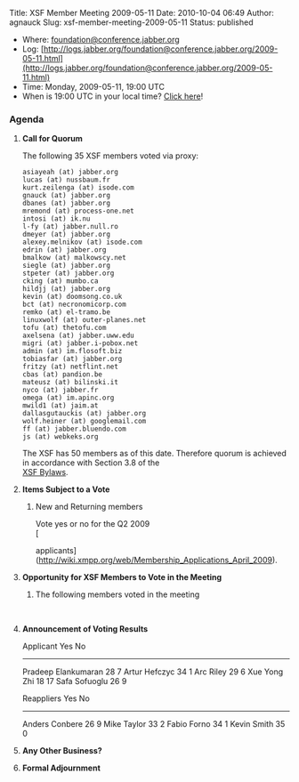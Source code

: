 Title: XSF Member Meeting 2009-05-11
Date: 2010-10-04 06:49
Author: agnauck
Slug: xsf-member-meeting-2009-05-11
Status: published

-   Where:
    [foundation@conference.jabber.org](xmpp:foundation@conference.jabber.org?join)
-   Log:
    [http://logs.jabber.org/foundation@conference.jabber.org/2009-05-11.html](http://logs.jabber.org/foundation@conference.jabber.org/2009-05-11.html)
-   Time: Monday, 2009-05-11, 19:00 UTC
-   When is 19:00 UTC in your local time? [Click
    here](http://www.worldtimeserver.com/)!

### Agenda

1.  **Call for Quorum**

    The following 35 XSF members voted via proxy:

        asiayeah (at) jabber.org
        lucas (at) nussbaum.fr
        kurt.zeilenga (at) isode.com
        gnauck (at) jabber.org
        dbanes (at) jabber.org
        mremond (at) process-one.net
        intosi (at) ik.nu
        l-fy (at) jabber.null.ro
        dmeyer (at) jabber.org
        alexey.melnikov (at) isode.com
        edrin (at) jabber.org
        bmalkow (at) malkowscy.net
        siegle (at) jabber.org
        stpeter (at) jabber.org
        cking (at) mumbo.ca
        hildjj (at) jabber.org
        kevin (at) doomsong.co.uk
        bct (at) necronomicorp.com
        remko (at) el-tramo.be
        linuxwolf (at) outer-planes.net
        tofu (at) thetofu.com
        axelsena (at) jabber.uww.edu
        migri (at) jabber.i-pobox.net
        admin (at) im.flosoft.biz
        tobiasfar (at) jabber.org
        fritzy (at) netflint.net
        cbas (at) pandion.be
        mateusz (at) bilinski.it
        nyco (at) jabber.fr
        omega (at) im.apinc.org
        mwild1 (at) jaim.at
        dallasgutauckis (at) jabber.org
        wolf.heiner (at) googlemail.com
        ff (at) jabber.bluendo.com
        js (at) webkeks.org

    The XSF has 50 members as of this date. Therefore quorum is achieved
    in accordance with Section 3.8 of the  
    [XSF Bylaws](/xsf/docs/bylaws.shtml).

2.  **Items Subject to a Vote**

    1.  New and Returning members

        Vote yes or no for the Q2 2009  
        [  

        applicants](http://wiki.xmpp.org/web/Membership_Applications_April_2009).

3.  **Opportunity for XSF Members to Vote in the Meeting**

    1.  The following members voted in the meeting

         

4.  **Announcement of Voting Results**

      Applicant             Yes   No
      --------------------- ----- ----
      Pradeep Elankumaran   28    7
      Artur Hefczyc         34    1
      Arc Riley             29    6
      Xue Yong Zhi          18    17
      Safa Sofuoglu         26    9

      
     

      Reappliers       Yes   No
      ---------------- ----- ----
      Anders Conbere   26    9
      Mike Taylor      33    2
      Fabio Forno      34    1
      Kevin Smith      35    0

5.  **Any Other Business?**

6.  **Formal Adjournment**



